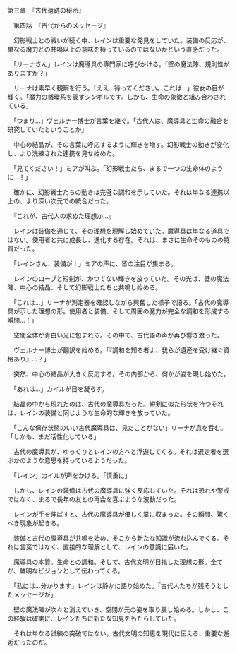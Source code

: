 第三章　『古代遺跡の秘密』

　第四話　『古代からのメッセージ』

　幻影戦士との戦いが続く中、レインは重要な発見をしていた。装備の反応が、単なる魔力との共鳴以上の意味を持っているのではないかという直感だった。

　「リーナさん」レインは魔導具の専門家に呼びかける。「壁の魔法陣、規則性がありますか？」

　リーナは素早く観察を行う。「ええ...待ってください。これは...」彼女の目が輝く。「魔力の循環系を表すシンボルです。しかも、生命の象徴と組み合わされている」

　「つまり...」ヴェルナー博士が言葉を継ぐ。「古代人は、魔導具と生命の融合を研究していたということか」

　中心の結晶が、その言葉に呼応するように輝きを増す。幻影戦士の動きが変化し、より洗練された連携を見せ始めた。

　「見てください！」ミアが叫ぶ。「幻影戦士たち、まるで一つの生命体のように...！」

　確かに、幻影戦士たちの動きは完璧な調和を示していた。それは単なる連携以上の、より深い次元での統合だった。

　『これが、古代人の求めた理想か...』

　レインは装備を通じて、その理想を理解し始めていた。魔導具は単なる道具ではない。使用者と共に成長し、進化する存在。それは、まさに生命そのものの特質だった。

　「レインさん、装備が！」ミアの声に、皆の注目が集まる。

　レインのローブと短剣が、かつてない輝きを放っていた。その光は、壁の魔法陣、中心の結晶、そして幻影戦士たちと共鳴し始める。

　「これは...」リーナが測定器を確認しながら興奮した様子で語る。「古代の魔導具が示した理想の形。使用者と装備、そして周囲の魔力が完全な調和を形成する瞬間...！」

　空間全体が青白い光に包まれる。その中で、古代語の声が再び響き渡った。

　ヴェルナー博士が翻訳を始める。「『調和を知る者よ、我らが遺産を受け継ぐ資格あり』...？」

　突然、中心の結晶が大きく反応する。その内部から、何かが姿を現し始めた。

　「あれは...」カイルが目を凝らす。

　結晶の中から現れたのは、古代の魔導具だった。短剣に似た形状を持つそれは、レインの装備と同じような生命的な輝きを放っていた。

　「こんな保存状態のいい古代魔導具は、見たことがない」リーナが息を呑む。「しかも、まだ活性化している」

　古代の魔導具が、ゆっくりとレインの方へと浮遊してくる。それは選定者を選ぶかのような意思を持っているようだった。

　「レイン」カイルが声をかける。「慎重に」

　しかし、レインの装備は古代の魔導具に強く反応していた。それは恐れや警戒ではなく、まるで長年の友との再会を喜ぶような波動だった。

　レインが手を伸ばすと、古代の魔導具が優しく掌に収まった。その瞬間、驚くべき現象が起きる。

　装備と古代の魔導具が共鳴を始め、そこから新たな知識が流れ込んでくる。それは言葉ではなく、直接的な理解として、レインの意識に届いた。

　魔導具の本質。生命との調和。そして、古代文明が目指した理想の形。全てが、鮮明なビジョンとして伝わってくる。

　「私には...分かります」レインは静かに語り始めた。「古代人たちが残そうとしたメッセージが」

　壁の魔法陣が次々と消えていき、空間が元の姿を取り戻し始める。しかし、この経験は確実に、レインたちに新たな知見をもたらしていた。

　それは単なる試練の突破ではない。古代文明の知恵を現代に伝える、重要な邂逅だったのだ。